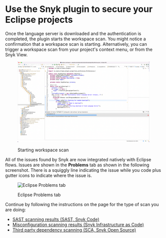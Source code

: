 # Use the Snyk plugin to secure your Eclipse projects

Once the language server is downloaded and the authentication is completed, the plugin starts the workspace scan. You might notice a confirmation that a workspace scan is starting. Alternatively, you can trigger a workspace scan from your project's context menu, or from the Snyk View.

<figure><img src="../../.gitbook/assets/Screenshot 2022-10-19 at 09.02.25.png" alt="Starting workspace scan"><figcaption><p>Starting workspace scan</p></figcaption></figure>

All of the issues found by Snyk are now integrated natively with Eclipse flows. Issues are shown in the **Problems** tab as shown in the following screenshot. There is a squiggly line indicating the issue while you code plus gutter icons to indicate where the issue is.

<figure><img src="../../.gitbook/assets/Screenshot 2022-05-13 at 12.20.26.png" alt="Eclipse Problems tab"><figcaption><p>Eclipse Problems tab</p></figcaption></figure>

Continue by following the instructions on the page for the type of scan you are doing:

* [SAST scanning results (SAST, Snyk Code)](https://docs.snyk.io/ide-tools/eclipse-plugin/sast-scanning-results-sast-snyk-code)
* [Misconfiguration scanning results (Snyk Infrastructure as Code)](https://docs.snyk.io/ide-tools/eclipse-plugin/misconfiguration-scanning-results-snyk-infrastructure-as-code)
* [Third party dependency scanning (SCA, Snyk Open Source)](https://docs.snyk.io/ide-tools/eclipse-plugin/third-party-dependency-scanning-sca-snyk-open-source)
